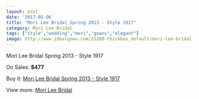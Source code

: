 ```yaml
---
layout: post
date: '2017-05-06'
title: "Mori Lee Bridal Spring 2013 - Style 1917"
category: Mori Lee Bridal
tags: ["style","wedding","mori","gowns","elegant"]
image: http://www.idealgown.com/15200-thickbox_default/mori-lee-bridal-spring-2013-style-1917.jpg
---
```

Mori Lee Bridal Spring 2013 - Style 1917

On Sales: **$477**
<a href="https://www.idealgown.com/en/mori-lee-bridal/6090-mori-lee-bridal-spring-2013-style-1917.html"><amp-img layout="responsive" width="600" height="600" src="//www.idealgown.com/15200-thickbox_default/mori-lee-bridal-spring-2013-style-1917.jpg" alt="Mori Lee Bridal Spring 2013 - Style 1917 0" /></a>
<a href="https://www.idealgown.com/en/mori-lee-bridal/6090-mori-lee-bridal-spring-2013-style-1917.html"><amp-img layout="responsive" width="600" height="600" src="//www.idealgown.com/15203-thickbox_default/mori-lee-bridal-spring-2013-style-1917.jpg" alt="Mori Lee Bridal Spring 2013 - Style 1917 1" /></a>
<a href="https://www.idealgown.com/en/mori-lee-bridal/6090-mori-lee-bridal-spring-2013-style-1917.html"><amp-img layout="responsive" width="600" height="600" src="//www.idealgown.com/15202-thickbox_default/mori-lee-bridal-spring-2013-style-1917.jpg" alt="Mori Lee Bridal Spring 2013 - Style 1917 2" /></a>
<a href="https://www.idealgown.com/en/mori-lee-bridal/6090-mori-lee-bridal-spring-2013-style-1917.html"><amp-img layout="responsive" width="600" height="600" src="//www.idealgown.com/15201-thickbox_default/mori-lee-bridal-spring-2013-style-1917.jpg" alt="Mori Lee Bridal Spring 2013 - Style 1917 3" /></a>

Buy it: [Mori Lee Bridal Spring 2013 - Style 1917](https://www.idealgown.com/en/mori-lee-bridal/6090-mori-lee-bridal-spring-2013-style-1917.html "Mori Lee Bridal Spring 2013 - Style 1917")

View more: [Mori Lee Bridal](https://www.idealgown.com/en/90-mori-lee-bridal "Mori Lee Bridal")